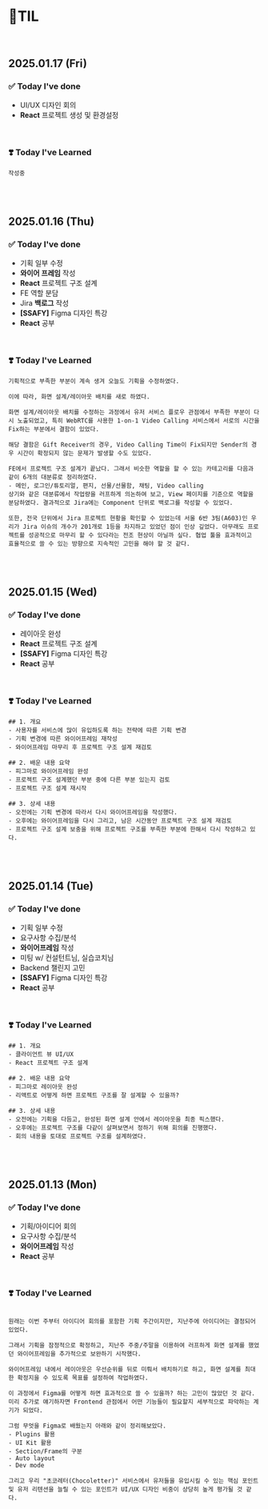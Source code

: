 
# 📝TIL 

<br>

## 2025.01.17 (Fri)

### ✅ Today I've done
- UI/UX 디자인 회의
- **React** 프로젝트 생성 및 환경설정

<br>

### ❣️ Today I've Learned
```
작성중
```

<br>
<br>

## 2025.01.16 (Thu)

### ✅ Today I've done
- 기획 일부 수정
- **와이어 프레임** 작성
- **React** 프로젝트 구조 설계
- FE 역할 분담
- Jira **백로그** 작성
- **[SSAFY]** Figma 디자인 특강
- **React** 공부

<br>
 
### ❣️ Today I've Learned
```
기획적으로 부족한 부분이 계속 생겨 오늘도 기획을 수정하였다.

이에 따라, 화면 설계/레이아웃 배치를 새로 하였다.

화면 설계/레이아웃 배치를 수정하는 과정에서 유저 서비스 플로우 관점에서 부족한 부분이 다시 노출되었고, 특히 WebRTC를 사용한 1-on-1 Video Calling 서비스에서 서로의 시간을 Fix하는 부분에서 결함이 있었다.

해당 결함은 Gift Receiver의 경우, Video Calling Time이 Fix되지만 Sender의 경우 시간이 확정되지 않는 문제가 발생할 수도 있었다.

FE에서 프로젝트 구조 설계가 끝났다. 그래서 비슷한 역할을 할 수 있는 카테고리를 다음과 같이 6개의 대분류로 정리하였다.
- 메인, 로그인/튜토리얼, 편지, 선물/선물함, 채팅, Video calling
상기와 같은 대분류에서 작업량을 러프하게 의논하여 보고, View 페이지를 기준으로 역할을 분담하였다. 결과적으로 Jira에는 Component 단위로 백로그를 작성할 수 있었다.

또한, 전국 단위에서 Jira 프로젝트 현황을 확인할 수 있었는데 서울 6반 3팀(A603)인 우리가 Jira 이슈의 개수가 201개로 1등을 차지하고 있었던 점이 인상 깊었다. 아무래도 프로젝트를 성공적으로 마무리 할 수 있다라는 전조 현상이 아닐까 싶다. 협업 툴을 효과적이고 효율적으로 쓸 수 있는 방향으로 지속적인 고민을 해야 할 것 같다.
```

<br>
<br>

## 2025.01.15 (Wed)

### ✅ Today I've done
- 레이아웃 완성
- **React** 프로젝트 구조 설계
- **[SSAFY]** Figma 디자인 특강
- **React** 공부

<br>


### ❣️ Today I've Learned
```
## 1. 개요
- 사용자를 서비스에 많이 유입하도록 하는 전략에 따른 기획 변경
- 기획 변경에 따른 와이어프레임 재작성
- 와이어프레임 마무리 후 프로젝트 구조 설계 재검토

## 2. 배운 내용 요약
- 피그마로 와이어프레임 완성
- 프로젝트 구조 설계했던 부분 중에 다른 부분 있는지 검토
- 프로젝트 구조 설계 재시작

## 3. 상세 내용
- 오전에는 기획 변경에 따라서 다시 와이어프레임을 작성했다.
- 오후에는 와이어프레임을 다시 그리고, 남은 시간동안 프로젝트 구조 설계 재검토
- 프로젝트 구조 설계 보충을 위해 프로젝트 구조를 부족한 부분에 한해서 다시 작성하고 있다.
```

<br>
<br>

## 2025.01.14 (Tue)

### ✅ Today I've done
- 기획 일부 수정
- 요구사항 수집/분석
- **와이어프레임** 작성
- 미팅 w/ 컨설턴트님, 실습코치님
- Backend 챌린지 고민
- **[SSAFY]** Figma 디자인 특강
- **React** 공부

<br>


### ❣️ Today I've Learned
```
## 1. 개요
- 클라이언트 뷰 UI/UX
- React 프로젝트 구조 설계

## 2. 배운 내용 요약
- 피그마로 레이아웃 완성
- 리액트로 어떻게 하면 프로젝트 구조를 잘 설계할 수 있을까?

## 3. 상세 내용
- 오전에는 기획을 다듬고, 완성된 화면 설계 안에서 레이아웃을 최종 픽스했다.
- 오후에는 프로젝트 구조를 다같이 살펴보면서 정하기 위해 회의를 진행했다.
- 회의 내용을 토대로 프로젝트 구조를 설계하였다.
```

<br>
<br>

## 2025.01.13 (Mon)

### ✅ Today I've done
- 기획/아이디어 회의
- 요구사항 수집/분석
- **와이어프레임** 작성
- **React** 공부

<br>


### ❣️ Today I've Learned
```

원래는 이번 주부터 아이디어 회의를 포함한 기획 주간이지만, 지난주에 아이디어는 결정되어 있었다.

그래서 기획을 잠정적으로 확정하고, 지난주 주중/주말을 이용하여 러프하게 화면 설계를 했었던 와이어프레임을 추가적으로 보완하기 시작했다.

와이어프레임 내에서 레이아웃은 우선순위를 뒤로 미뤄서 배치하기로 하고, 화면 설계를 최대한 확정지을 수 있도록 목표를 설정하여 작업하였다.

이 과정에서 Figma를 어떻게 하면 효과적으로 쓸 수 있을까? 하는 고민이 많았던 것 같다. 미리 추가로 얘기하자면 Frontend 관점에서 어떤 기능들이 필요할지 세부적으로 파악하는 계기가 되었다.

그럼 무엇을 Figma로 배웠는지 아래와 같이 정리해보았다.
- Plugins 활용
- UI Kit 활용
- Section/Frame의 구분
- Auto layout
- Dev mode

그리고 우리 "초코레터(Chocoletter)" 서비스에서 유저들을 유입시킬 수 있는 핵심 포인트 및 유저 리텐션을 늘릴 수 있는 포인트가 UI/UX 디자인 비중이 상당히 높게 평가될 것 같다.

```
<br>
<br>